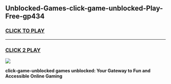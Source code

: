 
## Unblocked-Games-click-game-unblocked-Play-Free-gp434
<h3>
<a href="https://premium76.site?title=click-game-unblocked&ref=23A">CLICK TO PLAY</a></h3>
<hr>

<h3>
<a href="https://premium76.site?title=click-game-unblocked&ref=23A">CLICK 2 PLAY</a>
  
</h3>

<a href="https://premium76.site?title=click-game-unblocked&ref=23A"><img src="https://clearcache.store/games.png"></a>


**click-game-unblocked games unblocked: Your Gateway to Fun and Accessible Online Gaming**
